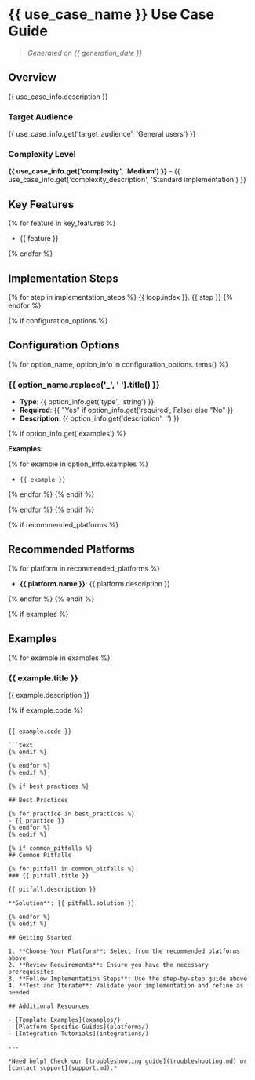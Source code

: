 # {{ use_case_name }} Use Case Guide

> _Generated on {{ generation_date }}_

## Overview

{{ use_case_info.description }}

### Target Audience

{{ use_case_info.get('target_audience', 'General users') }}

### Complexity Level

**{{ use_case_info.get('complexity', 'Medium') }}** -
{{ use_case_info.get('complexity_description', 'Standard
implementation') }}

## Key Features

{% for feature in key_features %}

- {{ feature }}

{% endfor %}

## Implementation Steps

{% for step in implementation_steps %} {{ loop.index }}. {{ step }} {% endfor %}

{% if configuration_options %}

## Configuration Options

{% for option_name, option_info in configuration_options.items() %}

### {{ option_name.replace('_', ' ').title() }}

- **Type**: {{ option_info.get('type', 'string') }}
- **Required**: {{ "Yes" if option_info.get('required', False) else "No" }}
- **Description**: {{ option_info.get('description', '') }}

{% if option_info.get('examples') %}

**Examples**:

{% for example in option_info.examples %}

- `{{ example }}`

{% endfor %} {% endif %}

{% endfor %} {% endif %}

{% if recommended_platforms %}

## Recommended Platforms

{% for platform in recommended_platforms %}

- **{{ platform.name }}**: {{ platform.description }}

{% endfor %} {% endif %}

{% if examples %}

## Examples

{% for example in examples %}

### {{ example.title }}

{{ example.description }}

{% if example.code %}

````{{ example.language or 'yaml' }}

{{ example.code }}

```text
{% endif %}

{% endfor %}
{% endif %}

{% if best_practices %}

## Best Practices

{% for practice in best_practices %}
- {{ practice }}
{% endfor %}
{% endif %}

{% if common_pitfalls %}
## Common Pitfalls

{% for pitfall in common_pitfalls %}
### {{ pitfall.title }}

{{ pitfall.description }}

**Solution**: {{ pitfall.solution }}

{% endfor %}
{% endif %}

## Getting Started

1. **Choose Your Platform**: Select from the recommended platforms above
2. **Review Requirements**: Ensure you have the necessary prerequisites
3. **Follow Implementation Steps**: Use the step-by-step guide above
4. **Test and Iterate**: Validate your implementation and refine as needed

## Additional Resources

- [Template Examples](examples/)
- [Platform-Specific Guides](platforms/)
- [Integration Tutorials](integrations/)

---

*Need help? Check our [troubleshooting guide](troubleshooting.md) or [contact support](support.md).*
````
